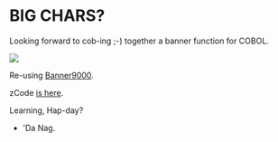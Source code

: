 # BIG CHARS?

Looking forward to cob-ing ;-) together a banner function for COBOL. 

<img src='https://github.com/soft9000/Blog9000/tree/master/GnuCOBOL/BIG_CHARS/BIG_CHARS.png'>

Re-using [Banner9000](https://www.youtube.com/watch?v=XBbkdlYs9hM).

zCode [is here](https://github.com/soft9000/Blog9000/blob/master/GnuCOBOL/BIG_CHARS/BigChars.py).

Learning, Hap-day?

- 'Da Nag.


